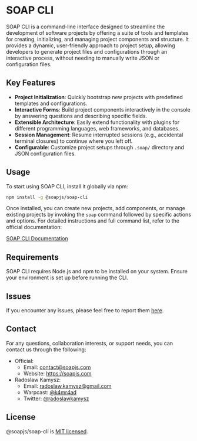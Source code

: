 # SOAP CLI

SOAP CLI is a command-line interface designed to streamline the development of software projects by offering a suite of tools and templates for creating, initializing, and managing project components and structure. It provides a dynamic, user-friendly approach to project setup, allowing developers to generate project files and configurations through an interactive process, without needing to manually write JSON or configuration files.

## Key Features

- **Project Initialization**: Quickly bootstrap new projects with predefined templates and configurations.
- **Interactive Forms**: Build project components interactively in the console by answering questions and describing specific fields.
- **Extensible Architecture**: Easily extend functionality with plugins for different programming languages, web frameworks, and databases.
- **Session Management**: Resume interrupted sessions (e.g., accidental terminal closures) to continue where you left off.
- **Configurable**: Customize project setups through `.soap/` directory and JSON configuration files.

## Usage

To start using SOAP CLI, install it globally via npm:

```bash
npm install -g @soapjs/soap-cli
```

Once installed, you can create new projects, add components, or manage existing projects by invoking the `soap` command followed by specific actions and options. For detailed instructions and full command list, refer to the official documentation:

[SOAP CLI Documentation](https://docs.soapjs.com)

## Requirements

SOAP CLI requires Node.js and npm to be installed on your system. Ensure your environment is set up before running the CLI.

## Issues
If you encounter any issues, please feel free to report them [here](https://github.com/soapjs/soap/issues/new/choose).

## Contact
For any questions, collaboration interests, or support needs, you can contact us through the following:

- Official:
  - Email: [contact@soapjs.com](mailto:contact@soapjs.com)
  - Website: https://soapjs.com
- Radoslaw Kamysz:
  - Email: [radoslaw.kamysz@gmail.com](mailto:radoslaw.kamysz@gmail.com)
  - Warpcast: [@k4mr4ad](https://warpcast.com/k4mr4ad)
  - Twitter: [@radoslawkamysz](https://x.com/radoslawkamysz)

## License

@soapjs/soap-cli is [MIT licensed](./LICENSE).